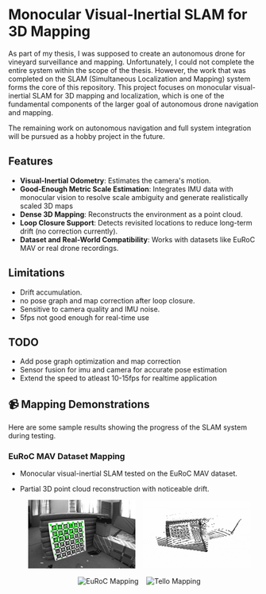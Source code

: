 # Monocular Visual-Inertial SLAM for 3D Mapping

As part of my thesis, I was supposed to create an autonomous drone for vineyard surveillance and mapping. Unfortunately, I could not complete the entire system within the scope of the thesis. However, the work that was completed on the SLAM (Simultaneous Localization and Mapping) system forms the core of this repository. This project focuses on monocular visual-inertial SLAM for 3D mapping and localization, which is one of the fundamental components of the larger goal of autonomous drone navigation and mapping. 

The remaining work on autonomous navigation and full system integration will be pursued as a hobby project in the future.


## Features

- **Visual-Inertial Odometry**: Estimates the camera's motion.
- **Good-Enough Metric Scale Estimation**: Integrates IMU data with monocular vision to resolve scale ambiguity and generate realistically scaled 3D maps
- **Dense 3D Mapping**: Reconstructs the environment as a point cloud.
- **Loop Closure Support**: Detects revisited locations to reduce long-term drift (no correction currently).
- **Dataset and Real-World Compatibility**: Works with datasets like EuRoC MAV or real drone recordings.

## Limitations

- Drift accumulation.
- no pose graph and map correction after loop closure.
- Sensitive to camera quality and IMU noise.
- 5fps not good enough for real-time use

## TODO

- Add pose graph optimization and map correction
- Sensor fusion for imu and camera for accurate pose estimation
- Extend the speed to atleast 10-15fps for realtime application


## 📹 Mapping Demonstrations

Here are some sample results showing the progress of the SLAM system during testing.

### EuRoC MAV Dataset Mapping
- Monocular visual-inertial SLAM tested on the EuRoC MAV dataset.
- Partial 3D point cloud reconstruction with noticeable drift.

  <p align="center">
    <img src="media/ORB Keypoints_frame.png" width="45%" alt="EuRoC Mapping single frame"/>
    &nbsp;&nbsp;
    <img src="media/single_frame.gif" width="45%" alt="Tello Mapping"/>
  </p>

  <p align="center">
    <img src="media/room_video.gif" width="45%" alt="EuRoC Mapping"/>
    &nbsp;&nbsp;
    <img src="media/room_map.gif" width="45%" alt="Tello Mapping"/>
  </p>
  
